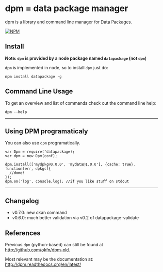 # dpm = data package manager

dpm is a library and command line manager for [Data Packages][dp].

[dp]: http://dataprotocols.org/data-packages/

[![NPM](https://nodei.co/npm/datapackage.png)](https://nodei.co/npm/datapackage/)

## Install

**Note: `dpm` is provided by a node package named `datapackage` (not `dpm`)**

`dpm` is implemented in node, so to install `dpm` just do:

    npm install datapackage -g

## Command Line Usage

To get an overview and list of commands check out the command line help:

    dpm --help

----

## Using DPM programaticaly

You can also use `dpm` programatically.

    var Dpm = require('datapackage);
    var dpm = new Dpm(conf);
    
    dpm.install(['mydpkg@0.0.0', 'mydata@1.0.0'], {cache: true}, function(err, dpkgs){
      //done!
    });
    dpm.on('log', console.log); //if you like stuff on stdout

----

## Changelog

* v0.7.0: new ckan command
* v0.6.0: much better validation via v0.2 of datapackage-validate

## References

Previous `dpm` (python-based) can still be found at
http://github.com/okfn/dpm-old.

Most relevant may be the documentation at:
http://dpm.readthedocs.org/en/latest/

